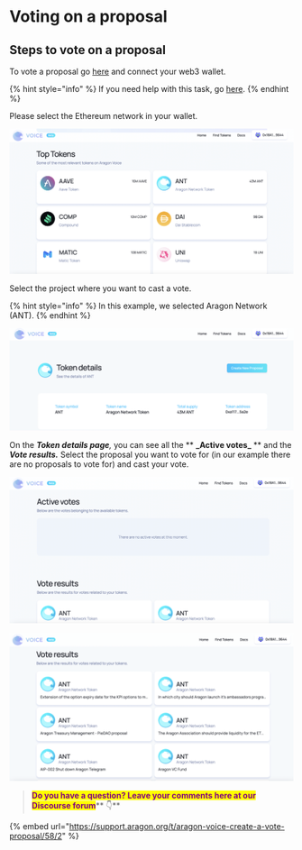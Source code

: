 # Voting on a proposal

## Steps to vote on a proposal

To vote a proposal go [here](https://voice.aragon.org) and connect your web3 wallet.

{% hint style="info" %}
If you need help with this task, go [here](https://github.com/78carla/tech\_1/blob/main/products/aragon-voice/broken-reference/README.md).
{% endhint %}

Please select the Ethereum network in your wallet.

![](<../../.gitbook/assets/Schermata 2022-02-11 alle 11.45.02.png>)

Select the project where you want to cast a vote.

{% hint style="info" %}
In this example, we selected Aragon Network (ANT).
{% endhint %}

![](<../../.gitbook/assets/Schermata 2022-02-11 alle 11.48.51.png>)

On the _**Token details page**,_ you can see all the \*\* **\_**Active votes**\_** \*\* and the _**Vote results.**_ Select the proposal you want to vote for (in our example there are no proposals to vote for) and cast your vote.

![](<../../.gitbook/assets/Schermata 2022-02-11 alle 12.05.06.png>)

![](<../../.gitbook/assets/Schermata 2022-02-11 alle 12.06.39.png>)

> <mark style="color:purple;">**Do you have a question? Leave your comments here at our Discourse forum**</mark>** 👇**

{% embed url="https://support.aragon.org/t/aragon-voice-create-a-vote-proposal/58/2" %}
